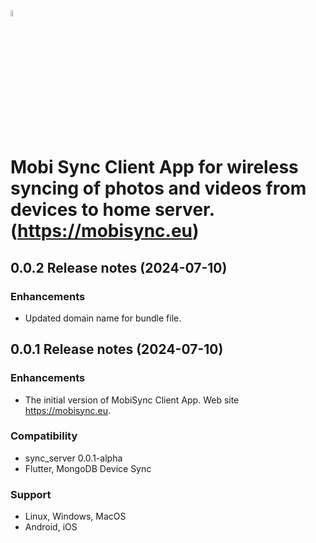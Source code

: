 <img src="https://mobisync.eu/img/logo.svg" alt="MobiSync of Take Control - Software & Infrastructure" width="5%">

# Mobi Sync Client App for wireless syncing of photos and videos from devices to home server. (https://mobisync.eu)

## 0.0.2 Release notes (2024-07-10)

### Enhancements
* Updated domain name for bundle file.

## 0.0.1 Release notes (2024-07-10)

### Enhancements
* The initial version of MobiSync Client App. Web site https://mobisync.eu.

### Compatibility
* sync_server 0.0.1-alpha
* Flutter, MongoDB Device Sync

### Support
* Linux, Windows, MacOS
* Android, iOS